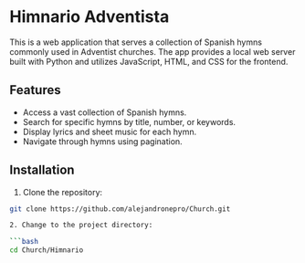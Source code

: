 # Himnario Adventista

This is a web application that serves a collection of Spanish hymns commonly used in Adventist churches. The app provides a local web server built with Python and utilizes JavaScript, HTML, and CSS for the frontend.

## Features

- Access a vast collection of Spanish hymns.
- Search for specific hymns by title, number, or keywords.
- Display lyrics and sheet music for each hymn.
- Navigate through hymns using pagination.

## Installation

1. Clone the repository:

```bash
git clone https://github.com/alejandronepro/Church.git

2. Change to the project directory:

```bash
cd Church/Himnario

